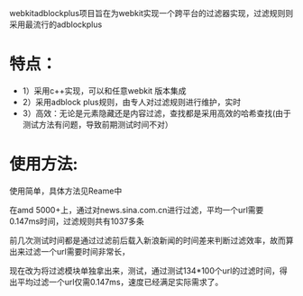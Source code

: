 webkitadblockplus项目旨在为webkit实现一个跨平台的过滤器实现，过滤规则则采用最流行的adblockplus

# 特点： #
  * 1）采用c++实现，可以和任意webkit 版本集成
  * 2）采用adblock plus规则，由专人对过滤规则进行维护，实时
  * 3）高效：无论是元素隐藏还是内容过滤，查找都是采用高效的哈希查找(由于测试方法有问题，导致前期测试时间不对）

# 使用方法: #
使用简单，具体方法见Reame中

在amd 5000+上，通过对news.sina.com.cn进行过滤，平均一个url需要0.147ms时间，过滤规则共有1037多条

前几次测试时间都是通过过滤前后载入新浪新闻的时间差来判断过滤效率，故而算出来过滤一个url需要时间非常长，

现在改为将过滤模块单独拿出来，测试，通过测试134\*100个url的过滤时间，得出平均过滤一个url仅需0.147ms，速度已经满足实际需求了。